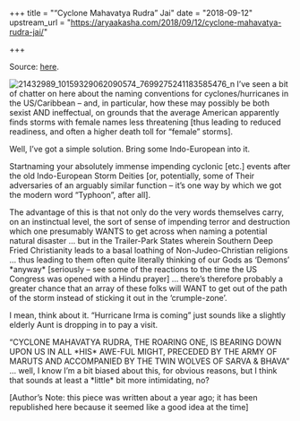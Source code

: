 +++
title = "“Cyclone Mahavatya Rudra” Jai"
date = "2018-09-12"
upstream_url = "https://aryaakasha.com/2018/09/12/cyclone-mahavatya-rudra-jai/"

+++

Source: [here](https://aryaakasha.com/2018/09/12/cyclone-mahavatya-rudra-jai/).

![21432989_10159329062090574_7699275241183585476_n](https://aryaakasha.files.wordpress.com/2018/09/21432989_10159329062090574_7699275241183585476_n.jpg?w=676) I’ve seen a bit of chatter on here about the naming conventions for cyclones/hurricanes in the US/Caribbean – and, in particular, how these may possibly be both sexist AND ineffectual, on grounds that the average American apparently finds storms with female names less threatening \[thus leading to reduced readiness, and often a higher death toll for “female” storms\].

Well, I’ve got a simple solution. Bring some Indo-European into it.

Startnaming your absolutely immense impending cyclonic \[etc.\] events after the old Indo-European Storm Deities \[or, potentially, some of Their adversaries of an arguably similar function – it’s one way by which we got the modern word “Typhoon”, after all\].

The advantage of this is that not only do the very words themselves carry, on an instinctual level, the sort of sense of impending terror and destruction which one presumably WANTS to get across when naming a potential natural disaster … but in the Trailer-Park States wherein Southern Deep Fried Christianity leads to a basal loathing of Non-Judeo-Christian religions … thus leading to them often quite literally thinking of our Gods as ‘Demons’ \*anyway\* \[seriously – see some of the reactions to the time the US Congress was opened with a Hindu prayer\] … there’s therefore probably a greater chance that an array of these folks will WANT to get out of the path of the storm instead of sticking it out in the ‘crumple-zone’.

I mean, think about it. “Hurricane Irma is coming” just sounds like a slightly elderly Aunt is dropping in to pay a visit.

“CYCLONE MAHAVATYA RUDRA, THE ROARING ONE, IS BEARING DOWN UPON US IN ALL \*HIS\* AWE-FUL MIGHT, PRECEDED BY THE ARMY OF MARUTS AND ACCOMPANIED BY THE TWIN WOLVES OF SARVA & BHAVA” … well, I know I’m a bit biased about this, for obvious reasons, but I think that sounds at least a \*little\* bit more intimidating, no?

\[Author’s Note: this piece was written about a year ago; it has been republished here because it seemed like a good idea at the time\]
